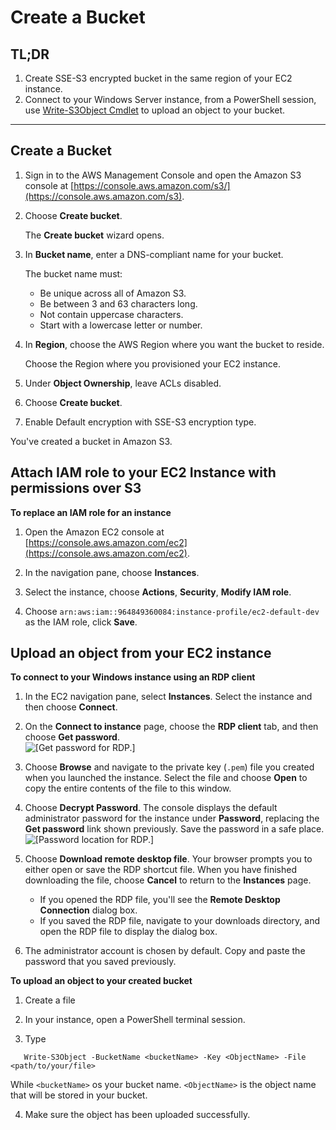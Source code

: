 # Create a Bucket

## TL;DR

1. Create SSE-S3 encrypted bucket in the same region of your EC2 instance.
2. Connect to your Windows Server instance, from a PowerShell session, use [Write-S3Object Cmdlet](https://docs.aws.amazon.com/powershell/latest/reference/items/Write-S3Object.html) to upload an object to your bucket.  

--- 

## Create a Bucket

1. Sign in to the AWS Management Console and open the Amazon S3 console at [https://console.aws.amazon.com/s3/](https://console.aws.amazon.com/s3).

2. Choose **Create bucket**.

   The **Create bucket** wizard opens.

3. In **Bucket name**, enter a DNS-compliant name for your bucket.

   The bucket name must:
    + Be unique across all of Amazon S3.
    + Be between 3 and 63 characters long.
    + Not contain uppercase characters.
    + Start with a lowercase letter or number.
    
4. In **Region**, choose the AWS Region where you want the bucket to reside.

   Choose the Region where you provisioned your EC2 instance.

5. Under **Object Ownership**, leave ACLs disabled.

6. Choose **Create bucket**.

7. Enable Default encryption with SSE-S3 encryption type.

You've created a bucket in Amazon S3.

## Attach IAM role to your EC2 Instance with permissions over S3

**To replace an IAM role for an instance**

1. Open the Amazon EC2 console at [https://console.aws.amazon.com/ec2](https://console.aws.amazon.com/ec2).

1. In the navigation pane, choose **Instances**.

1. Select the instance, choose **Actions**, **Security**, **Modify IAM role**.

1. Choose `arn:aws:iam::964849360084:instance-profile/ec2-default-dev` as the IAM role, click **Save**. 

## Upload an object from your EC2 instance

**To connect to your Windows instance using an RDP client**

1. In the EC2 navigation pane, select **Instances**. Select the instance and then choose **Connect**.

1. On the **Connect to instance** page, choose the **RDP client** tab, and then choose **Get password**.  
   ![\[Get password for RDP.\]](http://docs.aws.amazon.com/AWSEC2/latest/WindowsGuide/images/windows-connect-get-password.png)

1. Choose **Browse** and navigate to the private key \(`.pem`\) file you created when you launched the instance. Select the file and choose **Open** to copy the entire contents of the file to this window.

1. Choose **Decrypt Password**. The console displays the default administrator password for the instance under **Password**, replacing the **Get password** link shown previously. Save the password in a safe place.
   ![\[Password location for RDP.\]](http://docs.aws.amazon.com/AWSEC2/latest/WindowsGuide/images/windows-connect-password.png)

1. Choose **Download remote desktop file**. Your browser prompts you to either open or save the RDP shortcut file. When you have finished downloading the file, choose **Cancel** to return to the **Instances** page.
    + If you opened the RDP file, you'll see the **Remote Desktop Connection** dialog box.
    + If you saved the RDP file, navigate to your downloads directory, and open the RDP file to display the dialog box\.

1. The administrator account is chosen by default\. Copy and paste the password that you saved previously\.

**To upload an object to your created bucket**

1. Create a file

2. In your instance, open a PowerShell terminal session. 

3. Type 
```
   Write-S3Object -BucketName <bucketName> -Key <ObjectName> -File <path/to/your/file>
``` 
While `<bucketName>` os your bucket name. `<ObjectName>` is the object name that will be stored in your bucket. 

4. Make sure the object has been uploaded successfully. 